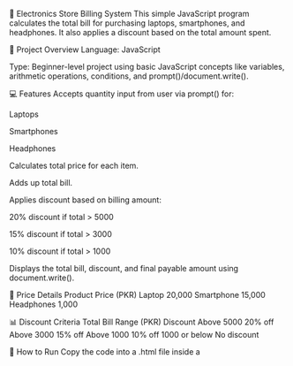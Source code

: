 🧾 Electronics Store Billing System
This simple JavaScript program calculates the total bill for purchasing laptops, smartphones, and headphones. It also applies a discount based on the total amount spent.

📂 Project Overview
Language: JavaScript

Type: Beginner-level project using basic JavaScript concepts like variables, arithmetic operations, conditions, and prompt()/document.write().

💻 Features
Accepts quantity input from user via prompt() for:

Laptops

Smartphones

Headphones

Calculates total price for each item.

Adds up total bill.

Applies discount based on billing amount:

20% discount if total > 5000

15% discount if total > 3000

10% discount if total > 1000

Displays the total bill, discount, and final payable amount using document.write().

🧮 Price Details
Product	Price (PKR)
Laptop	20,000
Smartphone	15,000
Headphones	1,000

📊 Discount Criteria
Total Bill Range (PKR)	Discount
Above 5000	20% off
Above 3000	15% off
Above 1000	10% off
1000 or below	No discount

🚀 How to Run
Copy the code into a .html file inside a <script> tag, or into a .js file linked to an HTML page.

Open the HTML file in your browser.

Enter quantities when prompted.

View the calculated bill and discount in the browser window.

🛠 Concepts Used
prompt() for user input

document.write() for output

Type coercion using +prompt()

Conditional logic (if...else if)

Arithmetic operations

📌 Note
There is a small bug in this line:

js
Copy
Edit
else if (totalBill = 1000)
It should be a comparison (===) instead of assignment (=), or better: remove it entirely, as no discount is applied for total = 1000.
